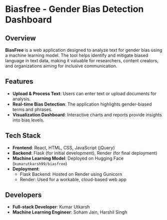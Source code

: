 # Biasfree - Gender Bias Detection Dashboard

## Overview

**BiasFree** is a web application designed to analyze text for gender bias using a machine learning model. The tool helps identify and mitigate biased language in text data, making it valuable for researchers, content creators, and organizations aiming for inclusive communication.

## Features

- **Upload & Process Text**: Users can enter text or upload documents for analysis.
- **Real-time Bias Detection**: The application highlights gender-biased terms and phrases.
- **Visualization Dashboard**: Interactive charts and reports provide insights into bias levels.

## Tech Stack

- **Frontend**: React, HTML, CSS, JavaScript (jQuery)
- **Backend**: Flask (for initial development), Render (for final deployment)
- **Machine Learning Model**: Deployed on Hugging Face (`kumarutkarsh99/biasfree`)
- **Deployment**:
  - Flask Backend: Hosted on Render using Gunicorn
  - Render: Used for a workable, cloud-based web app
 
## Developers
- **Full-stack Developer**: Kumar Utkarsh
- **Machine Learning Engineer**: Soham Jain, Harshil Singh
